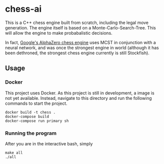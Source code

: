 # chess-ai
This is a C++ chess engine built from scratch, including the legal move generation. The engine itself is based on a Monte-Carlo-Search-Tree. This will allow the engine to make probabalistic decisions. 

In fact, [Google's AlphaZero chess engine](https://en.wikipedia.org/wiki/AlphaZero) uses MCST in conjunction with a neural network, and was once the strongest engine in world (although it has been dethroned, the strongest chess engine currently is still Stockfish).

## Usage
### Docker
This project uses Docker. As this project is still in development, a image is not yet available. Instead, navigate to this directory and run the following commands to start the project.
```
docker build -t chess .
docker-compose build
docker-compose run primary sh
```
### Running the program
After you are in the interactive bash, simply 
```
make all
./all
```